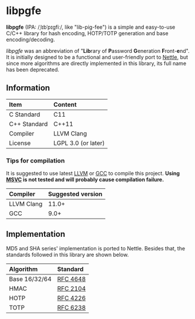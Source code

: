 # libpgfe

**libpgfe** (IPA: /ˌlɪbˈpɪɡfiː/, like "lib-pig-fee") is a simple and easy-to-use C/C++ library for hash encoding, HOTP/TOTP generation and base encoding/decoding.

*libpgfe* was an abbreviation of "**Lib**rary of **P**assword **G**eneration **F**ront-**e**nd". It is initially designed to be a functional and user-friendly port to [Nettle](https://www.lysator.liu.se/~nisse/nettle/), but since more algorithms are directly implemented in this library, its full name has been deprecated.

## Information

| Item         | Content             |
| :----------- | :------------------ |
| C Standard   | C11                 |
| C++ Standard | C++11               |
| Compiler     | LLVM Clang          |
| License      | LGPL 3.0 (or later) |

### Tips for compilation

It is suggested to use latest [LLVM](https://llvm.org/) or [GCC](https://gcc.gnu.org/) to compile this project. **Using [MSVC](https://en.wikipedia.org/wiki/Microsoft_Visual_C++) is not tested and will probably cause compilation failure.**

| Compiler   | Suggested version |
| :--------- | :---------------- |
| LLVM Clang | 11.0+             |
| GCC        | 9.0+              |


## Implementation

MD5 and SHA series' implementation is ported to Nettle. Besides that, the standards followed in this library are shown below.

| Algorithm     | Standard                                           |
| :------------ | :------------------------------------------------- |
| Base 16/32/64 | [RFC 4648](https://www.rfc-editor.org/rfc/rfc4648) |
| HMAC          | [RFC 2104](https://www.rfc-editor.org/rfc/rfc2104) |
| HOTP          | [RFC 4226](https://www.rfc-editor.org/rfc/rfc4226) |
| TOTP          | [RFC 6238](https://www.rfc-editor.org/rfc/rfc6238) |